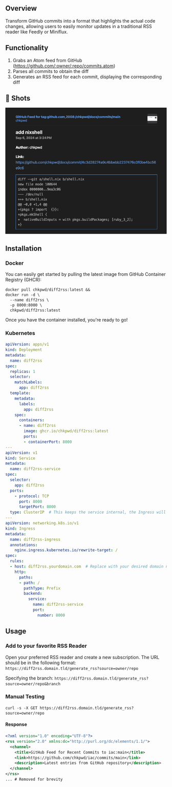 ## Overview

Transform GitHub commits into a format that highlights the actual code
changes, allowing users to easily monitor updates in a traditional RSS reader
like Feedly or Miniflux.

## Functionality

1. Grabs an Atom feed from GitHub (https://github.com/:owner/:repo/commits.atom)
2. Parses all commits to obtain the diff
3. Generates an RSS feed for each commit, displaying the corresponding diff

## 📸 Shots
![alt text](metadata/image.png)

## Installation

### Docker
You can easily get started by pulling the latest image from GitHub Container Registry (GHCR):

```
docker pull chkpwd/diff2rss:latest &&
docker run -d \
  --name diff2rss \
  -p 8000:8000 \
  chkpwd/diff2rss:latest
```

Once you have the container installed, you're ready to go!

### Kubernetes
```yaml
apiVersion: apps/v1
kind: Deployment
metadata:
  name: diff2rss
spec:
  replicas: 1
  selector:
    matchLabels:
      app: diff2rss
  template:
    metadata:
      labels:
        app: diff2rss
    spec:
      containers:
      - name: diff2rss
        image: ghcr.io/chkpwd/diff2rss:latest
        ports:
        - containerPort: 8000
---
apiVersion: v1
kind: Service
metadata:
  name: diff2rss-service
spec:
  selector:
    app: diff2rss
  ports:
    - protocol: TCP
      port: 8000
      targetPort: 8000
  type: ClusterIP  # This keeps the service internal, the Ingress will expose it externally
---
apiVersion: networking.k8s.io/v1
kind: Ingress
metadata:
  name: diff2rss-ingress
  annotations:
    nginx.ingress.kubernetes.io/rewrite-target: /
spec:
  rules:
  - host: diff2rss.yourdomain.com  # Replace with your desired domain name
    http:
      paths:
      - path: /
        pathType: Prefix
        backend:
          service:
            name: diff2rss-service
            port:
              number: 8000
```
## Usage

### Add to your favorite RSS Reader

Open your preferred RSS reader and create a new subscription. The URL should be
in the following format:
``https://diff2rss.domain.tld/generate_rss?source=owner/repo``

Specifying the branch:
``https://diff2rss.domain.tld/generate_rss?source=owner/repo&branch``

### Manual Testing
```
curl -s -X GET https://diff2rss.domain.tld/generate_rss?source=owner/repo

```

#### Response
```xml
<?xml version="1.0" encoding="UTF-8"?>
<rss version="2.0" xmlns:dc="http://purl.org/dc/elements/1.1/">
  <channel>
    <title>GitHub Feed for Recent Commits to iac:main</title>
    <link>https://github.com/chkpwd/iac/commits/main</link>
    <description>Latest entries from GitHub repository</description>
  </channel>
</rss>
... # Removed for brevity
```
